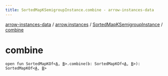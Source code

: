 ```yaml
---
title: SortedMapKSemigroupInstance.combine - arrow-instances-data
---
```


[arrow-instances-data](../../index.html) / [arrow.instances](../index.html) / [SortedMapKSemigroupInstance](index.html) / [combine](./combine.html)

# combine

`open fun SortedMapKOf<`[`A`](index.html#A)`, `[`B`](index.html#B)`>.combine(b: SortedMapKOf<`[`A`](index.html#A)`, `[`B`](index.html#B)`>): SortedMapKOf<`[`A`](index.html#A)`, `[`B`](index.html#B)`>`